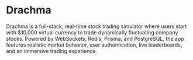 # Drachma
Drachma is a full-stack, real-time stock trading simulator where users start with $10,000 virtual currency to trade dynamically fluctuating company stocks. Powered by WebSockets, Redis, Prisma, and PostgreSQL, the app features realistic market behavior, user authentication, live leaderboards, and an immersive trading experience.
